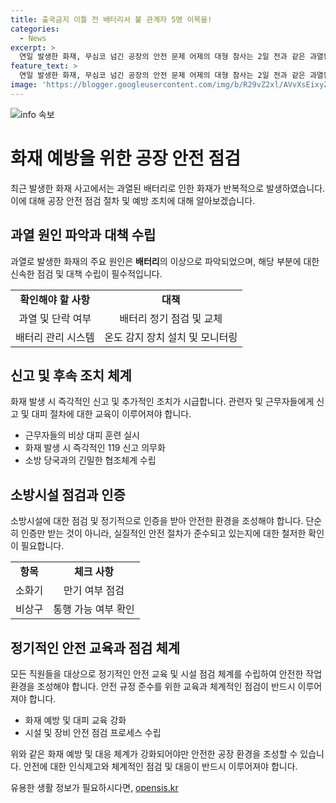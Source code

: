 ```yaml
---
title: 출국금지 이틀 전 배터리서 불 관계자 5명 이목을!
categories:
  - News
excerpt: >
  연일 발생한 화재, 무심코 넘긴 공장의 안전 문제 어제의 대형 참사는 2일 전과 같은 과열된 배터리로 발화했으며, 소방에는 신고조차 없었음이 확인됐다. 이에 앞서 발생한 화재도 불만 진압하고는 소방에 신고나 후속 조치가 없었던 것으로 밝혀졌다. 대피한 근무자들은 이를 언급하며 안전 문제에 대한 우려를 나타냈으며, 소방당국도 해당 사고와 관련해 수사를 진행 중이다. (150자) 
feature_text: >
  연일 발생한 화재, 무심코 넘긴 공장의 안전 문제 어제의 대형 참사는 2일 전과 같은 과열된 배터리로 발화했으며, 소방에는 신고조차 없었음이 확인됐다. 이에 앞서 발생한 화재도 불만 진압하고는 소방에 신고나 후속 조치가 없었던 것으로 밝혀졌다. 대피한 근무자들은 이를 언급하며 안전 문제에 대한 우려를 나타냈으며, 소방당국도 해당 사고와 관련해 수사를 진행 중이다. (150자) 
image: 'https://blogger.googleusercontent.com/img/b/R29vZ2xl/AVvXsEixyZcFfHzMRdzZMjFBmAUKJYCLCGyLL1o632UiGVXcaFdKo_bkvkuCioo0uUKlGfBVcT3P84aROyZIXSBEx3Aw5nCQ3pTgDom1WDC4m8eifvWiAmWEEVb4x6G_l8C0QH225ldMjyaFvpxGEBGNO37VmDTDMHGhJPq73UglMfDca1-0aw/s1600/blogspot.png'
---
```


<p><img src="https://blogger.googleusercontent.com/img/b/R29vZ2xl/AVvXsEixyZcFfHzMRdzZMjFBmAUKJYCLCGyLL1o632UiGVXcaFdKo_bkvkuCioo0uUKlGfBVcT3P84aROyZIXSBEx3Aw5nCQ3pTgDom1WDC4m8eifvWiAmWEEVb4x6G_l8C0QH225ldMjyaFvpxGEBGNO37VmDTDMHGhJPq73UglMfDca1-0aw/s1600/blogspot.png" alt="info 속보" /></p>

<h1>화재 예방을 위한 공장 안전 점검</h1>

<p data-ke-size="size16">최근 발생한 화재 사고에서는 과열된 배터리로 인한 화재가 반복적으로 발생하였습니다. 이에 대해 공장 안전 점검 절차 및 예방 조치에 대해 알아보겠습니다.</p>

<h2 data-ke-size="size26">과열 원인 파악과 대책 수립</h2>

<p data-ke-size="size16">과열로 발생한 화재의 주요 원인은 <b>배터리</b>의 이상으로 파악되었으며, 해당 부분에 대한 신속한 점검 및 대책 수립이 필수적입니다.</p>

<table>
    <tr>
        <td style="text-align: center; height: 17px;"><b>확인해야 할 사항</b></td>
        <td style="text-align: center; height: 17px;"><b>대책</b></td>
    </tr>
    <tr>
        <td style="text-align: center; height: 17px;">과열 및 단락 여부</td>
        <td style="text-align: center; height: 17px;">배터리 정기 점검 및 교체</td>
    </tr>
    <tr>
        <td style="text-align: center; height: 17px;">배터리 관리 시스템</td>
        <td style="text-align: center; height: 17px;">온도 감지 장치 설치 및 모니터링</td>
    </tr>
</table>

<h2 data-ke-size="size26">신고 및 후속 조치 체계</h2>

<p data-ke-size="size16">화재 발생 시 즉각적인 신고 및 추가적인 조치가 시급합니다. 관련자 및 근무자들에게 신고 및 대피 절차에 대한 교육이 이루어져야 합니다.</p>

<ul>
    <li>근무자들의 비상 대피 훈련 실시</li>
    <li>화재 발생 시 즉각적인 119 신고 의무화</li>
    <li>소방 당국과의 긴밀한 협조체계 수립</li>
</ul>

<h2 data-ke-size="size26">소방시설 점검과 인증</h2>

<p data-ke-size="size16">소방시설에 대한 점검 및 정기적으로 인증을 받아 안전한 환경을 조성해야 합니다. 단순히 인증만 받는 것이 아니라, 실질적인 안전 절차가 준수되고 있는지에 대한 철저한 확인이 필요합니다.</p>

<table>
    <tr>
        <td style="text-align: center; height: 17px;"><b>항목</b></td>
        <td style="text-align: center; height: 17px;"><b>체크 사항</b></td>
    </tr>
    <tr>
        <td style="text-align: center; height: 17px;">소화기</td>
        <td style="text-align: center; height: 17px;">만기 여부 점검</td>
    </tr>
    <tr>
        <td style="text-align: center; height: 17px;">비상구</td>
        <td style="text-align: center; height: 17px;">통행 가능 여부 확인</td>
    </tr>
</table>

<h2 data-ke-size="size26">정기적인 안전 교육과 점검 체계</h2>

<p data-ke-size="size16">모든 직원들을 대상으로 정기적인 안전 교육 및 시설 점검 체계를 수립하여 안전한 작업 환경을 조성해야 합니다. 안전 규정 준수를 위한 교육과 체계적인 점검이 반드시 이루어져야 합니다.</p>

<ul>
    <li>화재 예방 및 대피 교육 강화</li>
    <li>시설 및 장비 안전 점검 프로세스 수립</li>
</ul>

<p data-ke-size="size16">위와 같은 화재 예방 및 대응 체계가 강화되어야만 안전한 공장 환경을 조성할 수 있습니다. 안전에 대한 인식제고와 체계적인 점검 및 대응이 반드시 이루어져야 합니다.</p>
유용한 생활 정보가 필요하시다면, <a href="https://opensis.kr" rel="dofollow">opensis.kr</a>


